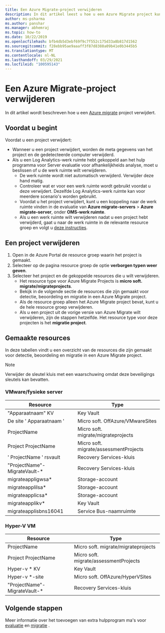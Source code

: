 ```yaml
---
title: Een Azure Migrate-project verwijderen
description: In dit artikel leest u hoe u een Azure Migrate project kunt verwijderen met behulp van de Azure Portal.
author: ms-psharma
ms.author: panshar
ms.manager: abhemraj
ms.topic: how-to
ms.date: 10/22/2019
ms.openlocfilehash: bfb4db5d3ebf69f9c7f552c175d33a8b817d1562
ms.sourcegitcommit: f28ebb95ae9aaaff3f87d8388a09b41e0b3445b5
ms.translationtype: MT
ms.contentlocale: nl-NL
ms.lasthandoff: 03/29/2021
ms.locfileid: "100595143"
---
```

# <a name="delete-an-azure-migrate-project"></a>Een Azure Migrate-project verwijderen

In dit artikel wordt beschreven hoe u een [Azure migrate](./migrate-services-overview.md) project verwijdert.


## <a name="before-you-start"></a>Voordat u begint

Voordat u een project verwijdert:

- Wanneer u een project verwijdert, worden de meta gegevens van het project en de gedetecteerde computer verwijderd.
- Als u een Log Analytics-werk ruimte hebt gekoppeld aan het hulp programma voor Server evaluatie voor afhankelijkheids analyse, moet u beslissen of u de werk ruimte wilt verwijderen. 
    - De werk ruimte wordt niet automatisch verwijderd. Verwijder deze hand matig.
    - Controleer wat er voor een werk ruimte wordt gebruikt voordat u deze verwijdert. Dezelfde Log Analytics-werk ruimte kan voor meerdere scenario's worden gebruikt.
    - Voordat u het project verwijdert, kunt u een koppeling naar de werk ruimte vinden in de evaluatie van **Azure migrate-servers**  >  **Azure migrate-server**, onder **OMS-werk ruimte**.
    - Als u een werk ruimte wilt verwijderen nadat u een project hebt verwijderd, gaat u naar de werk ruimte in de relevante resource groep en volgt u [deze instructies](../azure-monitor/logs/delete-workspace.md).


## <a name="delete-a-project"></a>Een project verwijderen


1. Open in de Azure Portal de resource groep waarin het project is gemaakt.
2. Selecteer op de pagina resource groep de optie **verborgen typen weer geven**.
3. Selecteer het project en de gekoppelde resources die u wilt verwijderen.
    - Het resource type voor Azure Migrate Projects is **micro soft. migrate/migrateprojects**.
    - Bekijk in de volgende sectie de resources die zijn gemaakt voor detectie, beoordeling en migratie in een Azure Migrate project.
    - Als de resource groep alleen het Azure Migrate project bevat, kunt u de hele resource groep verwijderen.
    - Als u een project uit de vorige versie van Azure Migrate wilt verwijderen, zijn de stappen hetzelfde. Het resource type voor deze projecten is het **migratie project**.


## <a name="created-resources"></a>Gemaakte resources

In deze tabellen vindt u een overzicht van de resources die zijn gemaakt voor detectie, beoordeling en migratie in een Azure Migrate project.

> [!NOTE]
> Verwijder de sleutel kluis met een waarschuwing omdat deze beveiligings sleutels kan bevatten.

### <a name="vmwarephysical-server"></a>VMware/fysieke server

**Resource** | **Type**
--- | ---
"Apparaatnaam" KV | Key Vault
De site ' Apparaatnaam ' | Micro soft. OffAzure/VMwareSites
ProjectName | Micro soft. migrate/migrateprojects
Project ProjectName | Micro soft. migrate/assessmentProjects
' ProjectName ' rsvault | Recovery Services-kluis
"ProjectName"-MigrateVault-* | Recovery Services-kluis
migrateappligwsa* | Storage-account
migrateapplilsa* | Storage-account
migrateapplicsa* | Storage-account
migrateapplikv* | Key Vault
migrateapplisbns16041 | Service Bus-naamruimte

### <a name="hyper-v-vm"></a>Hyper-V VM 

**Resource** | **Type**
--- | ---
ProjectName | Micro soft. migrate/migrateprojects
Project ProjectName | Micro soft. migrate/assessmentProjects
Hyper-v * KV | Key Vault
Hyper-v *-site | Micro soft. OffAzure/HyperVSites
"ProjectName"-MigrateVault-* | Recovery Services-kluis


## <a name="next-steps"></a>Volgende stappen

Meer informatie over het toevoegen van extra hulpprogram ma's voor [evaluatie](how-to-assess.md) en [migratie](how-to-migrate.md) . 
